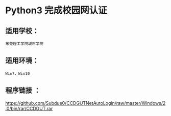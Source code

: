 Python3 完成校园网认证
=====================


适用学校：<br>
---------------------
    东莞理工学院城市学院
适用环境：<br>
---------------------
    Win7，Win10
程序链接 ：<br>
--------------------
https://github.com/Subdue0/CCDGUTNetAutoLogin/raw/master/Windows/2.0/bin/rar/CCDGUT.rar
